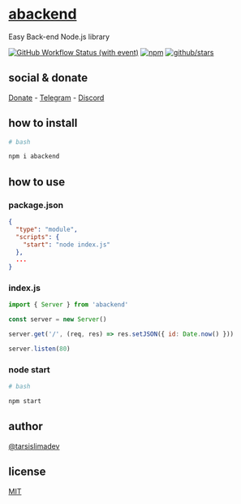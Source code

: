 # [abackend](https://www.npmjs.com/package/abackend)

Easy Back-end Node.js library

[![GitHub Workflow Status (with event)](https://img.shields.io/github/actions/workflow/status/tarsislimadev/backend/npm-publish.yml?label=GitHub%20Actions&link=https%3A%2F%2Fgithub.com%2Fabackend%2Factions%2Fworkflows%2Fnpm-publish.yml)](https://github.com/tarsislimadev/backend/actions/workflows/npm-publish.yml) [![npm](https://img.shields.io/npm/dw/%40tarsislimadev/backend?label=NPM%20Weekly%20Downloads)](https://www.npmjs.com/package/abackend) [![github/stars](https://img.shields.io/github/stars/tarsislimadev/backend?style=social)](https://img.shields.io/github/stars/tarsislimadev/backend?style=social) 

## social & donate

[Donate](https://link.mercadopago.com.br/brtmvdl) - [Telegram](https://t.me/+KRmg5MlqgMk0MTg5) - [Discord](https://discord.gg/2zWpWBgmPj)

## how to install

```sh
# bash

npm i abackend
```

## how to use

### package.json

```json
{
  "type": "module",
  "scripts": {
    "start": "node index.js"
  },
  ...
}
```

### index.js

```js
import { Server } from 'abackend'

const server = new Server()

server.get('/', (req, res) => res.setJSON({ id: Date.now() }))

server.listen(80)
```

### node start

```sh
# bash

npm start
```

## author

[@tarsislimadev](https://www.linkedin.com/in/tarsislimadev/)

## license

[MIT](./LICENSE)
